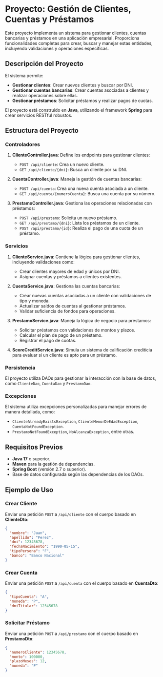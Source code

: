 # Proyecto: Gestión de Clientes, Cuentas y Préstamos

Este proyecto implementa un sistema para gestionar clientes, cuentas bancarias y préstamos en una aplicación empresarial. Proporciona funcionalidades completas para crear, buscar y manejar estas entidades, incluyendo validaciones y operaciones específicas.

## Descripción del Proyecto

El sistema permite:
- **Gestionar clientes**: Crear nuevos clientes y buscar por DNI.
- **Gestionar cuentas bancarias**: Crear cuentas asociadas a clientes y realizar operaciones sobre ellas.
- **Gestionar préstamos**: Solicitar préstamos y realizar pagos de cuotas.

El proyecto está construido en **Java**, utilizando el framework **Spring** para crear servicios RESTful robustos.

## Estructura del Proyecto

### Controladores

1. **ClienteController.java**: Define los endpoints para gestionar clientes:
   - `POST /api/cliente`: Crea un nuevo cliente.
   - `GET /api/cliente/{dni}`: Busca un cliente por su DNI.

2. **CuentaController.java**: Maneja la gestión de cuentas bancarias:
   - `POST /api/cuenta`: Crea una nueva cuenta asociada a un cliente.
   - `GET /api/cuenta/{numeroCuenta}`: Busca una cuenta por su número.

3. **PrestamoController.java**: Gestiona las operaciones relacionadas con préstamos:
   - `POST /api/prestamo`: Solicita un nuevo préstamo.
   - `GET /api/prestamo/{dni}`: Lista los préstamos de un cliente.
   - `POST /api/prestamo/{id}`: Realiza el pago de una cuota de un préstamo.

### Servicios

1. **ClienteService.java**: Contiene la lógica para gestionar clientes, incluyendo validaciones como:
   - Crear clientes mayores de edad y únicos por DNI.
   - Asignar cuentas y préstamos a clientes existentes.

2. **CuentaService.java**: Gestiona las cuentas bancarias:
   - Crear nuevas cuentas asociadas a un cliente con validaciones de tipo y moneda.
   - Actualizar saldos de cuentas al gestionar préstamos.
   - Validar suficiencia de fondos para operaciones.

3. **PrestamoService.java**: Maneja la lógica de negocio para préstamos:
   - Solicitar préstamos con validaciones de montos y plazos.
   - Calcular el plan de pago de un préstamo.
   - Registrar el pago de cuotas.

4. **ScoreCreditService.java**: Simula un sistema de calificación crediticia para evaluar si un cliente es apto para un préstamo.

### Persistencia

El proyecto utiliza DAOs para gestionar la interacción con la base de datos, como `ClienteDao`, `CuentaDao` y `PrestamoDao`.

### Excepciones

El sistema utiliza excepciones personalizadas para manejar errores de manera detallada, como:
- `ClienteAlreadyExistsException`, `ClienteMenorDeEdadException`, `CuentaNotFoundException`.
- `PrestamoNotFoundException`, `NoAlcanzaException`, entre otras.

## Requisitos Previos

- **Java 17** o superior.
- **Maven** para la gestión de dependencias.
- **Spring Boot** (versión 2.7 o superior).
- Base de datos configurada según las dependencias de los DAOs.


## Ejemplo de Uso

### Crear Cliente
Enviar una petición `POST` a `/api/cliente` con el cuerpo basado en **ClienteDto**:
```json
{
  "nombre": "Juan",
  "apellido": "Perez",
  "dni": 12345678,
  "fechaNacimiento": "1990-05-15",
  "tipoPersona": "F",
  "banco": "Banco Nacional"
}
```

### Crear Cuenta
Enviar una petición `POST` a `/api/cuenta` con el cuerpo basado en **CuentaDto**:
```json
{
  "tipoCuenta": "A",
  "moneda": "P",
  "dniTitular": 12345678
}
```

### Solicitar Préstamo
Enviar una petición `POST` a `/api/prestamo` con el cuerpo basado en **PrestamoDto**:
```json
{
  "numeroCliente": 12345678,
  "monto": 100000,
  "plazoMeses": 12,
  "moneda": "P"
}
```
